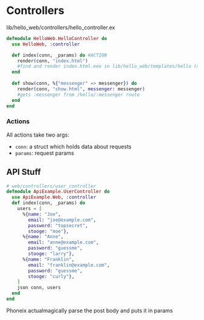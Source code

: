 # Controllers

lib/hello_web/controllers/hello_controller.ex

```elixir
defmodule HelloWeb.HelloController do
  use HelloWeb, :controller

  def index(conn, _params) do #ACTION
    render(conn, "index.html") 
    #find and render index.html.eex in lib/hello_web/templates/hello (named after controller)
  end
  
  def show(conn, %{"messenger" => messenger}) do
    render(conn, "show.html", messenger: messenger)
    #gets :messenger from /hello/:messenger route
  end
end
```

### Actions

All actions take two args:

- `conn`: a struct which holds data about requests
- `params`: request params

## API Stuff

```elixir
# web/controllers/user_controller
defmodule ApiExample.UserController do
  use ApiExample.Web, :controller
  def index(conn, _params) do
    users = [
      %{name: "Joe",
        email: "joe@example.com",
        password: "topsecret",
        stooge: "moe"},
      %{name: "Anne",
        email: "anne@example.com",
        password: "guessme",
        stooge: "larry"},
      %{name: "Franklin",
        email: "franklin@example.com",
        password: "guessme",
        stooge: "curly"},
    ]
    json conn, users
  end
end
```

Phoneix actualmagically parse the post body and puts it in params